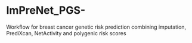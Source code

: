 # ImPreNet_PGS-
Workflow for breast cancer genetic risk prediction combining imputation, PrediXcan, NetActivity and polygenic risk scores
